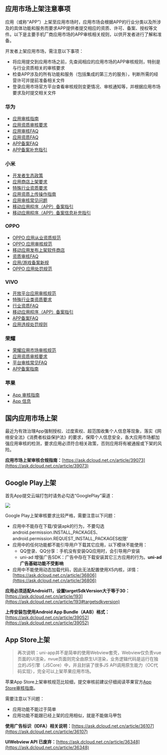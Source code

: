 ## 应用市场上架注意事项

应用（或称“APP”）上架至应用市场时，应用市场会根据APP的行业分类以及所涉及的具体功能和服务而要求APP提供者提交相应的资质、许可、备案、授权等文件。以下是主要手机厂商应用市场的APP审核相关规则，以供开发者进行了解和准备。  

开发者上架应用市场，需注意以下事项：  
- 将应用提交到应用市场之前，先查阅相应的应用市场的APP审核规则，特别是与行业资质相关的审核要求  
- 检查APP涉及的所有功能和服务（包括集成的第三方的服务），判断所需的经营许可并提前准备相关文件  
- 登录应用市场官方平台查看审核规则变更情况、审核通知等，并根据应用市场要求及时提交相关文件  


### 华为  
- [应用审核指南](https://developer.huawei.com/consumer/cn/doc/app/50104?ha_source=Dcloud&ha_sourceId=89000448)  
- [应用资质审核要求](https://developer.huawei.com/consumer/cn/doc/app/80301?ha_source=Dcloud&ha_sourceId=89000448)  
- [应用审核FAQ](https://developer.huawei.com/consumer/cn/doc/app/50106?ha_source=Dcloud&ha_sourceId=89000448)  
- [应用资质FAQ](https://developer.huawei.com/consumer/cn/doc/app/50111?ha_source=Dcloud&ha_sourceId=89000448)  
- [APP备案FAQ](https://developer.huawei.com/consumer/cn/doc/app/50130?ha_source=Dcloud&ha_sourceId=89000448)  
- [APP备案补充指引](https://developer.huawei.com/consumer/cn/doc/app/50130-FAQ?ha_source=Dcloud&ha_sourceId=89000448)


### 小米  
- [开发者生态政策](https://dev.mi.com/xiaomihyperos/documentation/detail?pId=1321)  
- [应用商店上架要求](https://dev.mi.com/xiaomihyperos/documentation/detail?pId=1322)  
- [特殊行业资质要求](https://dev.mi.com/xiaomihyperos/documentation/detail?pId=1139)  
- [应用资质上传操作指南](https://dev.mi.com/xiaomihyperos/documentation/detail?pId=1261)  
- [应用审核常见问题](https://dev.mi.com/xiaomihyperos/documentation/detail?pId=1252)  
- [移动应用程序（APP）备案指引](https://dev.mi.com/xiaomihyperos/documentation/detail?pId=1739)  
- [移动应用程序（APP）备案信息补充指引](https://dev.mi.com/xiaomihyperos/documentation/detail?pId=1775)  


### OPPO  
- [OPPO 应用从业资质规范](https://open.oppomobile.com/new/developmentDoc/info?id=12133)  
- [OPPO 应用审核规范](https://open.oppomobile.com/new/developmentDoc/info?id=12131)  
- [移动应用发布上架软件商店](https://open.oppomobile.com/new/developmentDoc/info?id=10035)  
- [资质审核FAQ](https://open.oppomobile.com/new/developmentDoc/info?id=10914)  
- [应用/游戏备案新规](https://open.oppomobile.com/new/developmentDoc/info?id=12458)  
- [OPPO 应用处罚规范](https://open.oppomobile.com/new/developmentDoc/info?id=12134)  


### VIVO  
- [开放平台应用审核规范](https://dev.vivo.com.cn/documentCenter/doc/12)  
- [特殊行业类资质要求](https://dev.vivo.com.cn/documentCenter/doc/90)  
- [行业资质FAQ](https://dev.vivo.com.cn/documentCenter/doc/851)  
- [移动应用程序（APP）备案指引](https://dev.vivo.com.cn/documentCenter/doc/763)  
- [APP备案FAQ](https://dev.vivo.com.cn/documentCenter/doc/722)  
- [应用违规处罚规则](https://dev.vivo.com.cn/documentCenter/doc/479)  


### 荣耀  
- [荣耀应用市场审核规范](https://developer.honor.com/cn/doc/guides/100879)  
- [应用资质审核要求](https://developer.honor.com/cn/doc/guides/101152)  
- [平台审核常见FAQ](https://developer.honor.com/cn/doc/guides/101269)
- [APP备案指南](https://developer.honor.com/cn/doc/guides/101280)


### 苹果  
- [App 审核指南](https://developer.apple.com/cn/app-store/review/guidelines/)  
- [App 信息](https://developer.apple.com/cn/help/app-store-connect/reference/app-information)



## 国内应用市场上架
最近为有效治理App强制授权、过度索权、超范围收集个人信息等现象，落实《网络安全法》《消费者权益保护法》的要求，保障个人信息安全，各大应用市场都加强应用审核的检测，要求应用必须符合相关政策，否则应用将有被通报或下架的风险。

**应用市场上架审核合规指南：**[https://ask.dcloud.net.cn/article/39073](https://ask.dcloud.net.cn/article/39073)



## Google Play上架

首先App提交云端打包时请务必勾选“GooglePlay”渠道：

![](https://img-cdn-aliyun.dcloud.net.cn/uni-app/doc/channel-google.png)

Google Play上架审核要求比较严格，需要注意以下问题：
- 应用中不能存在下载/安装apk的行为，不要勾选android.permission.INSTALL_PACKAGES、android.permission.REQUEST_INSTALL_PACKAGES权限‘
- 应用中的任何功能都不能引导用户下载其它应用，以下模块不能使用：
  + QQ登录、QQ分享：手机没有安装QQ应用时，会引导用户安装
  + uni-ad 增强广告SDK：广告中存在下载安装其它三方应用的行为。**uni-ad 广告基础功能不受影响**
- 应用中不能使用动态加载代码，因此无法配置使用X5内核，详情：[https://ask.dcloud.net.cn/article/36806](https://ask.dcloud.net.cn/article/36806)

**应用必须适配Android11，设置targetSdkVersion大于等于30：**[https://ask.dcloud.net.cn/article/193](https://ask.dcloud.net.cn/article/193#targetsdkversion)

**上传安装包使用Android App Bundle（AAB）格式：**[https://ask.dcloud.net.cn/article/39052](https://ask.dcloud.net.cn/article/39052)



## App Store上架

>再次说明：uni-app并不是简单的使用Webview套壳，Webview仅负责vue页面的UI渲染，nvue页面则完全由原生UI渲染，业务逻辑代码是运行在独立的JS引擎（JSCore）中，并且封装了很多JS API调用原生能力（OC代码实现），完全可以上架苹果应用市场。

苹果App Store上架审核规范比较细，提交审核前建议仔细阅读苹果官方[App Store审核指南](https://developer.apple.com/cn/app-store/review/guidelines/)。

需要注意以下问题：
- 应用功能不能过于简单
- 应用功能不能跟已经上架的应用相似，就是不能做马甲包

**使用广告标识（IDFA）相关说明：**[https://ask.dcloud.net.cn/article/36107](https://ask.dcloud.net.cn/article/36107)

**UIWebview API 已废弃：**[https://ask.dcloud.net.cn/article/36348](https://ask.dcloud.net.cn/article/36348)
